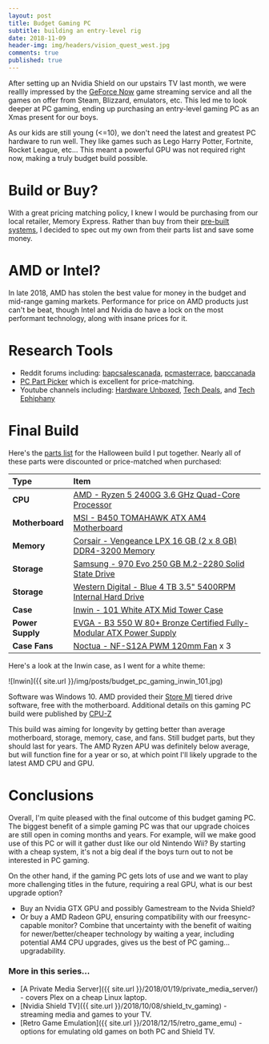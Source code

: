 ```yaml
---
layout: post
title: Budget Gaming PC 
subtitle: building an entry-level rig 
date: 2018-11-09
header-img: img/headers/vision_quest_west.jpg
comments: true
published: true
---
```


After setting up an Nvidia Shield on our upstairs TV last month, we were reallly impressed by the [GeForce Now](https://www.nvidia.com/en-us/geforce/products/geforce-now/) game streaming service and all the games on offer from Steam, Blizzard, emulators, etc.  This led me to look deeper at PC gaming, ending up purchasing an entry-level gaming PC as an Xmas present for our boys.  

As our kids are still young (<=10), we don't need the latest and greatest PC hardware to run well.  They like games such as Lego Harry Potter, Fortnite, Rocket League, etc...  This meant a powerful GPU was not required right now, making a truly budget build possible.

# Build or Buy?

With a great pricing matching policy, I knew I would be purchasing from our local retailer, Memory Express.  Rather than buy from their [pre-built systems](https://www.memoryexpress.com/Category/DesktopComputers?FilterID=2e413559-0182-1014-4547-d1dbca418ecd), I decided to spec out my own from their parts list and save some money.

# AMD or Intel?
In late 2018, AMD has stolen the best value for money in the budget and mid-range gaming markets.  Performance for price on AMD products just can't be beat, though Intel and Nvidia do have a lock on the most performant technology, along with insane prices for it.

# Research Tools
* Reddit forums including:  [bapcsalescanada](https://www.reddit.com/r/bapcsalescanada/), [pcmasterrace](https://www.reddit.com/r/pcmasterrace/), [bapccanada](https://www.reddit.com/r/bapccanada/)
* [PC Part Picker](https://ca.pcpartpicker.com/) which is excellent for price-matching.
* Youtube channels including: [Hardware Unboxed](https://www.youtube.com/channel/UCI8iQa1hv7oV_Z8D35vVuSg), [Tech Deals](https://www.youtube.com/channel/UCCss3QxegBkF8BAetIo0qXA), and [Tech Ephiphany](https://www.youtube.com/channel/UCV_FbbkkWz4KHNzMlmYO04A)

# Final Build

Here's the [parts list](https://ca.pcpartpicker.com/list/wrt7dX) for the Halloween build I put together.  Nearly all of these parts were discounted or price-matched when purchased:

Type|Item
:----|:----
**CPU** | [AMD - Ryzen 5 2400G 3.6 GHz Quad-Core Processor](https://ca.pcpartpicker.com/product/FGPKHx/amd-ryzen-5-2400g-36ghz-quad-core-processor-yd2400c5fbbox) 
**Motherboard** | [MSI - B450 TOMAHAWK ATX AM4 Motherboard](https://ca.pcpartpicker.com/product/Hy97YJ/msi-b450-tomahawk-atx-am4-motherboard-b450-tomahawk) 
**Memory** | [Corsair - Vengeance LPX 16 GB (2 x 8 GB) DDR4-3200 Memory](https://ca.pcpartpicker.com/product/jjZ2FT/corsair-vengeance-lpx-16gb-2-x-8gb-ddr4-3200-memory-cmk16gx4m2b3200c16w) 
**Storage** | [Samsung - 970 Evo 250 GB M.2-2280 Solid State Drive](https://ca.pcpartpicker.com/product/dkHRsY/samsung-970-evo-250gb-m2-2280-solid-state-drive-mz-v7e250bw) 
**Storage** | [Western Digital - Blue 4 TB 3.5" 5400RPM Internal Hard Drive](https://ca.pcpartpicker.com/product/jp2rxr/western-digital-internal-hard-drive-wd40ezrz) |
**Case** | [Inwin - 101 White ATX Mid Tower Case](https://ca.pcpartpicker.com/product/8wNypg/inwin-101-white-atx-mid-tower-case-101-white) 
**Power Supply** | [EVGA - B3 550 W 80+ Bronze Certified Fully-Modular ATX Power Supply](https://ca.pcpartpicker.com/product/hWs8TW/evga-b3-550w-80-bronze-certified-fully-modular-atx-power-supply-220-b3-0550-v1) 
**Case Fans** | [Noctua - NF-S12A PWM 120mm Fan](https://ca.pcpartpicker.com/product/BgvRsY/noctua-case-fan-nfs12apwm) x 3

Here's a look at the Inwin case, as I went for a white theme:

![Inwin]({{ site.url }}/img/posts/budget_pc_gaming_inwin_101.jpg)

Software was Windows 10.  AMD provided their [Store MI](https://www.amd.com/en/technologies/store-mi) tiered drive software, free with the motherboard.  Additional details on this gaming PC build were published by [CPU-Z](https://valid.x86.fr/da256l)

This build was aiming for longevity by getting better than average motherboard, storage, memory, case, and fans.  Still budget parts, but they should last for years.  The AMD Ryzen APU was definitely below average, but will function fine for a year or so, at which point I'll likely upgrade to the latest AMD CPU and GPU.

# Conclusions

Overall, I'm quite pleased with the final outcome of this budget gaming PC.  The biggest benefit of a simple gaming PC was that our upgrade choices are still open in coming months and years.  For example, will we make good use of this PC or will it gather dust like our old Nintendo Wii?  By starting with a cheap system, it's not a big deal if the boys turn out to not be interested in PC gaming.

On the other hand, if the gaming PC gets lots of use and we want to play more challenging titles in the future, requiring a real GPU, what is our best upgrade option?
* Buy an Nvidia GTX GPU and possibly Gamestream to the Nvida Shield?
* Or buy a AMD Radeon GPU, ensuring compatibility with our freesync-capable monitor?
Combine that uncertainty with the benefit of waiting for newer/better/cheaper technology by waiting a year, including potential AM4 CPU upgrades, gives us the best of PC gaming... upgradability.  

### More in this series...
* [A Private Media Server]({{ site.url }}/2018/01/19/private_media_server/) - covers Plex on a cheap Linux laptop.
* [Nvidia Shield TV]({{ site.url }}/2018/10/08/shield_tv_gaming) - streaming media and games to your TV. 
* [Retro Game Emulation]({{ site.url }}/2018/12/15/retro_game_emu) - options for emulating old games on both PC and Shield TV. 
